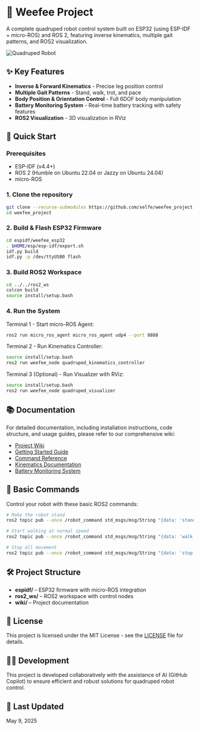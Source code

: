 # 🐾 Weefee Project

A complete quadruped robot control system built on ESP32 (using ESP-IDF + micro-ROS) and ROS 2, featuring inverse kinematics, multiple gait patterns, and ROS2 visualization.

![Quadruped Robot](https://i.imgur.com/example-placeholder.jpg)

## ✨ Key Features

- **Inverse & Forward Kinematics** - Precise leg position control
- **Multiple Gait Patterns** - Stand, walk, trot, and pace
- **Body Position & Orientation Control** - Full 6DOF body manipulation
- **Battery Monitoring System** - Real-time battery tracking with safety features
- **ROS2 Visualization** - 3D visualization in RViz

## 🚀 Quick Start

### Prerequisites

- ESP-IDF (v4.4+)
- ROS 2 (Humble on Ubuntu 22.04 or Jazzy on Ubuntu 24.04)
- micro-ROS

### 1. Clone the repository

```bash
git clone --recurse-submodules https://github.com/xelfe/weefee_project.git
cd weefee_project
```

### 2. Build & Flash ESP32 Firmware

```bash
cd espidf/weefee_esp32
. $HOME/esp/esp-idf/export.sh
idf.py build
idf.py -p /dev/ttyUSB0 flash
```

### 3. Build ROS2 Workspace

```bash
cd ../../ros2_ws
colcon build
source install/setup.bash
```

### 4. Run the System

Terminal 1 - Start micro-ROS Agent:
```bash
ros2 run micro_ros_agent micro_ros_agent udp4 --port 8888
```

Terminal 2 - Run Kinematics Controller:
```bash
source install/setup.bash
ros2 run weefee_node quadruped_kinematics_controller
```

Terminal 3 (Optional) - Run Visualizer with RViz:
```bash
source install/setup.bash
ros2 run weefee_node quadruped_visualizer
```

## 📚 Documentation

For detailed documentation, including installation instructions, code structure, and usage guides, please refer to our comprehensive wiki:

- [Project Wiki](https://github.com/xelfe/weefee_project/wiki)
- [Getting Started Guide](https://github.com/xelfe/weefee_project/wiki/Getting-Started)
- [Command Reference](https://github.com/xelfe/weefee_project/wiki/Command-Reference)
- [Kinematics Documentation](https://github.com/xelfe/weefee_project/wiki/Kinematics)
- [Battery Monitoring System](https://github.com/xelfe/weefee_project/wiki/Battery-Monitoring)

## 📖 Basic Commands

Control your robot with these basic ROS2 commands:

```bash
# Make the robot stand
ros2 topic pub --once /robot_command std_msgs/msg/String "{data: 'stand'}"

# Start walking at normal speed
ros2 topic pub --once /robot_command std_msgs/msg/String "{data: 'walk'}"

# Stop all movement
ros2 topic pub --once /robot_command std_msgs/msg/String "{data: 'stop'}"
```

## 🛠️ Project Structure

- **espidf/** – ESP32 firmware with micro-ROS integration
- **ros2_ws/** – ROS2 workspace with control nodes
- **wiki/** – Project documentation

## 📄 License

This project is licensed under the MIT License - see the [LICENSE](LICENSE) file for details.

## 👨‍💻 Development

This project is developed collaboratively with the assistance of AI (GitHub Copilot) to ensure efficient and robust solutions for quadruped robot control.

## 🔄 Last Updated

May 9, 2025